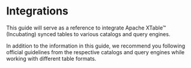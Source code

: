 # Integrations

This guide will serve as a reference to integrate Apache XTable™ (Incubating) synced tables to various
catalogs and query engines.

In addition to the information in this guide, we recommend you following official guidelines
from the respective catalogs and query engines while working with different table formats.